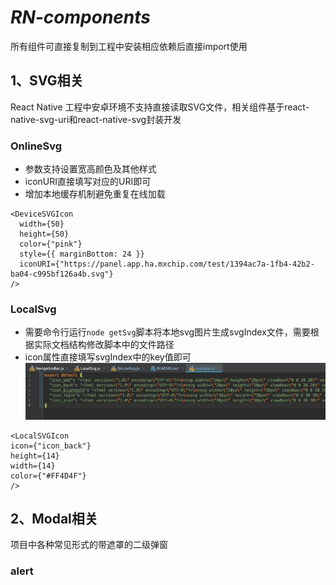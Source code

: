 # *RN-components*
所有组件可直接复制到工程中安装相应依赖后直接import使用
## 1、SVG相关
React Native 工程中安卓环境不支持直接读取SVG文件，相关组件基于react-native-svg-uri和react-native-svg封装开发
### OnlineSvg
- 参数支持设置宽高颜色及其他样式
- iconURI直接填写对应的URI即可
- 增加本地缓存机制避免重复在线加载

```
<DeviceSVGIcon
  width={50}
  height={50}
  color={"pink"}
  style={{ marginBottom: 24 }}
  iconURI={"https://panel.app.ha.mxchip.com/test/1394ac7a-1fb4-42b2-ba04-c995bf126a4b.svg"}
/>
```

### LocalSvg
- 需要命令行运行`node getSvg`脚本将本地svg图片生成svgIndex文件，需要根据实际文档结构修改脚本中的文件路径
- icon属性直接填写svgIndex中的key值即可
![svgIndex](./Image/example/svgIndex.jpg)

```
<LocalSVGIcon
icon={"icon_back"}
height={14}
width={14}
color={"#FF4D4F"}
/>
```

## 2、Modal相关
项目中各种常见形式的带遮罩的二级弹窗
### alert
```

```